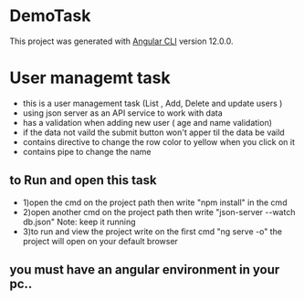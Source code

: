 # DemoTask

This project was generated with [Angular CLI](https://github.com/angular/angular-cli) version 12.0.0.

# User managemt task
- this is a user management task (List , Add, Delete and update users )
- using json server as an API service to work with data
- has a validation when adding new user ( age and name validation)
- if the data not vaild the submit button won't apper til the data be vaild 
- contains directive to change the row color to yellow when you click on it 
- contains pipe to change the name 
## to Run and open this task 
- 1)open the cmd on the project path  then write "npm install" in the cmd 
- 2)open another cmd on the project path then write "json-server --watch db.json" Note: keep it running
- 3)to run and view the project  write on the first cmd "ng serve -o" the project will open on your default browser
## you must have an angular environment in your pc..
